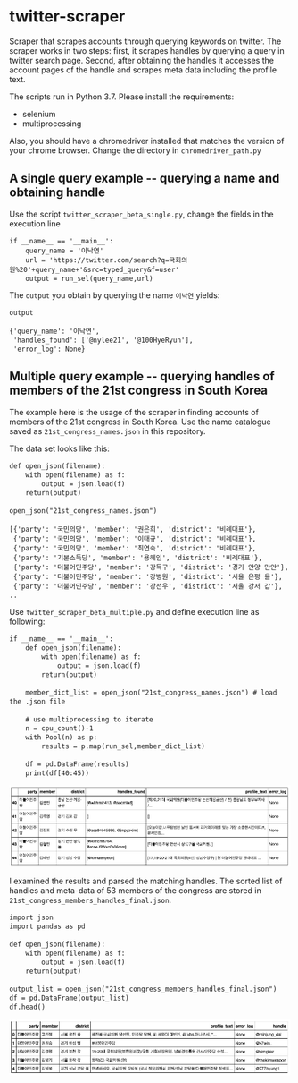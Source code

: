 # twitter-scraper

Scraper that scrapes accounts through querying keywords on twitter. The scraper works in two steps: first, it scrapes handles by querying a query in twitter search page. Second, after obtaining the handles it accesses the account pages of the handle and scrapes meta data including the profile text.

The scripts run in Python 3.7. Please install the requirements:

- selenium 
- multiprocessing 

Also, you should have a chromedriver installed that matches the version of your chrome browser. Change the directory in `chromedriver_path.py`

## A single query example -- querying a name and obtaining handle

Use the script `twitter_scraper_beta_single.py`, change the fields in the execution line

```
if __name__ == '__main__':
    query_name = '이낙연'
    url = 'https://twitter.com/search?q=국회의원%20'+query_name+'&src=typed_query&f=user'
    output = run_sel(query_name,url)
```

The `output` you obtain by querying  the name `이낙연` yields:
```
output

{'query_name': '이낙연',
 'handles_found': ['@nylee21', '@100HyeRyun'],
 'error_log': None}
```

## Multiple query example -- querying handles of members of the 21st congress in South Korea

The example here is the usage of the scraper in finding accounts of members of the 21st congress in South Korea. Use the name catalogue saved as `21st_congress_names.json` in this repository.

The data set looks like this:

```
def open_json(filename):
    with open(filename) as f:
        output = json.load(f)
    return(output)

open_json("21st_congress_names.json")

[{'party': '국민의당', 'member': '권은희', 'district': '비례대표'},
 {'party': '국민의당', 'member': '이태규', 'district': '비례대표'},
 {'party': '국민의당', 'member': '최연숙', 'district': '비례대표'},
 {'party': '기본소득당', 'member': '용혜인', 'district': '비례대표'},
 {'party': '더불어민주당', 'member': '강득구', 'district': '경기 안양 만안'},
 {'party': '더불어민주당', 'member': '강병원', 'district': '서울 은평 을'},
 {'party': '더불어민주당', 'member': '강선우', 'district': '서울 강서 갑'}, ..
```
Use `twitter_scraper_beta_multiple.py` and define execution line as following:

```
if __name__ == '__main__':
    def open_json(filename):
        with open(filename) as f:
            output = json.load(f)
        return(output)

    member_dict_list = open_json("21st_congress_names.json") # load the .json file

    # use multiprocessing to iterate
    n = cpu_count()-1
    with Pool(n) as p:
        results = p.map(run_sel,member_dict_list)

    df = pd.DataFrame(results)
    print(df[40:45))
```
![](pandas_image1.jpg)

I examined the results and parsed the matching handles. The sorted list of handles and meta-data of 53 members of the congress are stored in `21st_congress_members_handles_final.json`.

```
import json
import pandas as pd

def open_json(filename):
    with open(filename) as f:
        output = json.load(f)
    return(output)

output_list = open_json("21st_congress_members_handles_final.json")
df = pd.DataFrame(output_list)
df.head()
```

![](pandas_image2.jpg)
